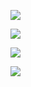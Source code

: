 ![](https://storage-1251325576.cos.ap-beijing.myqcloud.com/blog/IMG_6191.jpg)

![](https://storage-1251325576.cos.ap-beijing.myqcloud.com/blog/IMG_4313.jpg)

![](https://storage-1251325576.cos.ap-beijing.myqcloud.com/blog/IMG_0208.jpg)

![](https://storage-1251325576.cos.ap-beijing.myqcloud.com/blog/IMG_4314.jpg)